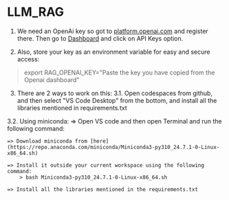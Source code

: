 # LLM_RAG

1. We need an OpenAi key so got to [platform.openai.com](https://platform.openai.com) and register there. Then go to [Dashboard](https://platform.openai.com/assistants) and click on API Keys option.

2. Also, store your key as an environment variable for easy and secure access: 
> export RAG_OPENAI_KEY="Paste the key you have copied from the Openai dashboard"


3. There are 2 ways to work on this:
3.1. Open codespaces from github, and then select "VS Code Desktop" from the bottom, and install all the libraries mentioned in requirements.txt  


3.2. Using miniconda:
    => Open VS code and then open Terminal and run the following command:

    => Download miniconda from [here](https://repo.anaconda.com/miniconda/Miniconda3-py310_24.7.1-0-Linux-x86_64.sh)  
    
    => Install it outside your current workspace using the following command:
        > bash Miniconda3-py310_24.7.1-0-Linux-x86_64.sh

    => Install all the libraries mentioned in the requirements.txt
